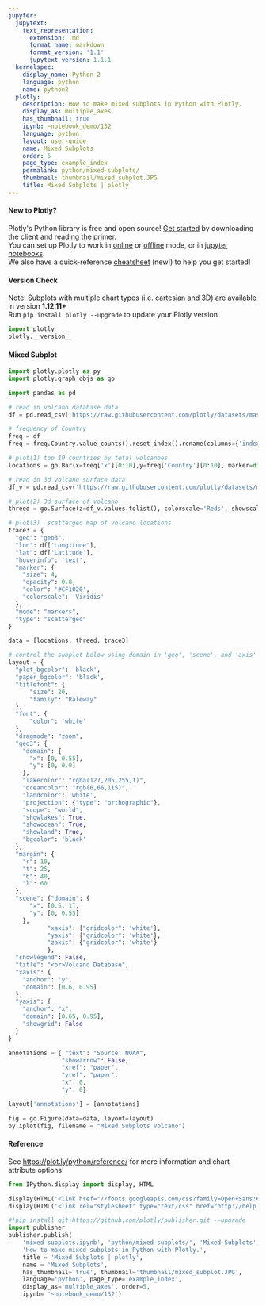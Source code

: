 ```yaml
---
jupyter:
  jupytext:
    text_representation:
      extension: .md
      format_name: markdown
      format_version: '1.1'
      jupytext_version: 1.1.1
  kernelspec:
    display_name: Python 2
    language: python
    name: python2
  plotly:
    description: How to make mixed subplots in Python with Plotly.
    display_as: multiple_axes
    has_thumbnail: true
    ipynb: ~notebook_demo/132
    language: python
    layout: user-guide
    name: Mixed Subplots
    order: 5
    page_type: example_index
    permalink: python/mixed-subplots/
    thumbnail: thumbnail/mixed_subplot.JPG
    title: Mixed Subplots | plotly
---
```


#### New to Plotly?
Plotly's Python library is free and open source! [Get started](https://plot.ly/python/getting-started/) by downloading the client and [reading the primer](https://plot.ly/python/getting-started/).
<br>You can set up Plotly to work in [online](https://plot.ly/python/getting-started/#initialization-for-online-plotting) or [offline](https://plot.ly/python/getting-started/#initialization-for-offline-plotting) mode, or in [jupyter notebooks](https://plot.ly/python/getting-started/#start-plotting-online).
<br>We also have a quick-reference [cheatsheet](https://images.plot.ly/plotly-documentation/images/python_cheat_sheet.pdf) (new!) to help you get started!


#### Version Check
Note: Subplots with multiple chart types (i.e. cartesian and 3D) are available in version <b>1.12.11+</b><br>
Run  `pip install plotly --upgrade` to update your Plotly version

```python
import plotly
plotly.__version__
```

#### Mixed Subplot

```python
import plotly.plotly as py
import plotly.graph_objs as go

import pandas as pd

# read in volcano database data
df = pd.read_csv('https://raw.githubusercontent.com/plotly/datasets/master/volcano_db.csv')

# frequency of Country
freq = df
freq = freq.Country.value_counts().reset_index().rename(columns={'index': 'x'})

# plot(1) top 10 countries by total volcanoes
locations = go.Bar(x=freq['x'][0:10],y=freq['Country'][0:10], marker=dict(color='#CF1020'))

# read in 3d volcano surface data
df_v = pd.read_csv('https://raw.githubusercontent.com/plotly/datasets/master/volcano.csv')

# plot(2) 3d surface of volcano
threed = go.Surface(z=df_v.values.tolist(), colorscale='Reds', showscale=False)

# plot(3)  scattergeo map of volcano locations
trace3 = {
  "geo": "geo3", 
  "lon": df['Longitude'],
  "lat": df['Latitude'],
  "hoverinfo": 'text',
  "marker": {
    "size": 4,
    "opacity": 0.8,
    "color": '#CF1020',
    "colorscale": 'Viridis'
  }, 
  "mode": "markers", 
  "type": "scattergeo"
}

data = [locations, threed, trace3]

# control the subplot below using domain in 'geo', 'scene', and 'axis'
layout = {
  "plot_bgcolor": 'black',
  "paper_bgcolor": 'black',
  "titlefont": {
      "size": 20,
      "family": "Raleway"
  },
  "font": {
      "color": 'white'
  },
  "dragmode": "zoom", 
  "geo3": {
    "domain": {
      "x": [0, 0.55], 
      "y": [0, 0.9]
    }, 
    "lakecolor": "rgba(127,205,255,1)",
    "oceancolor": "rgb(6,66,115)",
    "landcolor": 'white',
    "projection": {"type": "orthographic"}, 
    "scope": "world", 
    "showlakes": True,
    "showocean": True,
    "showland": True,
    "bgcolor": 'black'
  }, 
  "margin": {
    "r": 10, 
    "t": 25, 
    "b": 40, 
    "l": 60
  }, 
  "scene": {"domain": {
      "x": [0.5, 1], 
      "y": [0, 0.55]
    },
           "xaxis": {"gridcolor": 'white'},
           "yaxis": {"gridcolor": 'white'},
           "zaxis": {"gridcolor": 'white'}
           }, 
  "showlegend": False, 
  "title": "<br>Volcano Database", 
  "xaxis": {
    "anchor": "y", 
    "domain": [0.6, 0.95]
  }, 
  "yaxis": {
    "anchor": "x", 
    "domain": [0.65, 0.95],
    "showgrid": False
  }
}

annotations = { "text": "Source: NOAA",
               "showarrow": False,
               "xref": "paper",
               "yref": "paper",
               "x": 0,
               "y": 0}

layout['annotations'] = [annotations]

fig = go.Figure(data=data, layout=layout)
py.iplot(fig, filename = "Mixed Subplots Volcano")
```

#### Reference
See https://plot.ly/python/reference/ for more information and chart attribute options!

```python
from IPython.display import display, HTML

display(HTML('<link href="//fonts.googleapis.com/css?family=Open+Sans:600,400,300,200|Inconsolata|Ubuntu+Mono:400,700" rel="stylesheet" type="text/css" />'))
display(HTML('<link rel="stylesheet" type="text/css" href="http://help.plot.ly/documentation/all_static/css/ipython-notebook-custom.css">'))

#!pip install git+https://github.com/plotly/publisher.git --upgrade
import publisher
publisher.publish(
    'mixed-subplots.ipynb', 'python/mixed-subplots/', 'Mixed Subplots',
    'How to make mixed subplots in Python with Plotly.',
    title = 'Mixed Subplots | plotly',
    name = 'Mixed Subplots',
    has_thumbnail='true', thumbnail='thumbnail/mixed_subplot.JPG', 
    language='python', page_type='example_index',
    display_as='multiple_axes', order=5,
    ipynb= '~notebook_demo/132')
```

```python

```